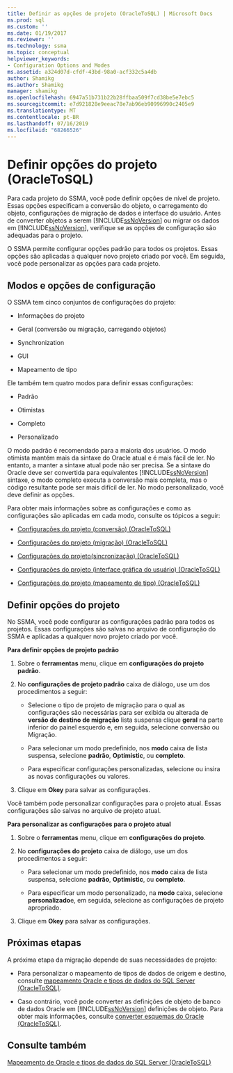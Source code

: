 ```yaml
---
title: Definir as opções de projeto (OracleToSQL) | Microsoft Docs
ms.prod: sql
ms.custom: ''
ms.date: 01/19/2017
ms.reviewer: ''
ms.technology: ssma
ms.topic: conceptual
helpviewer_keywords:
- Configuration Options and Modes
ms.assetid: a324d07d-cfdf-43bd-98a0-acf332c5a4db
author: Shamikg
ms.author: Shamikg
manager: shamikg
ms.openlocfilehash: 6947a51b731b22b28ffbaa509f7cd38be5e7ebc5
ms.sourcegitcommit: e7d921828e9eeac78e7ab96eb90996990c2405e9
ms.translationtype: MT
ms.contentlocale: pt-BR
ms.lasthandoff: 07/16/2019
ms.locfileid: "68266526"
---
```

# <a name="setting-project-options-oracletosql"></a>Definir opções do projeto (OracleToSQL)
Para cada projeto do SSMA, você pode definir opções de nível de projeto. Essas opções especificam a conversão do objeto, o carregamento do objeto, configurações de migração de dados e interface do usuário. Antes de converter objetos a serem [!INCLUDE[ssNoVersion](../../includes/ssnoversion-md.md)] ou migrar os dados em [!INCLUDE[ssNoVersion](../../includes/ssnoversion-md.md)], verifique se as opções de configuração são adequadas para o projeto.  
  
O SSMA permite configurar opções padrão para todos os projetos. Essas opções são aplicadas a qualquer novo projeto criado por você. Em seguida, você pode personalizar as opções para cada projeto.  
  
## <a name="configuration-options-and-modes"></a>Modos e opções de configuração  
O SSMA tem cinco conjuntos de configurações do projeto:  
  
-   Informações do projeto  
  
-   Geral (conversão ou migração, carregando objetos)  
  
-   Synchronization  
  
-   GUI  
  
-   Mapeamento de tipo  
  
Ele também tem quatro modos para definir essas configurações:  
  
-   Padrão  
  
-   Otimistas  
  
-   Completo  
  
-   Personalizado  
  
O modo padrão é recomendado para a maioria dos usuários. O modo otimista mantém mais da sintaxe do Oracle atual e é mais fácil de ler. No entanto, a manter a sintaxe atual pode não ser precisa. Se a sintaxe do Oracle deve ser convertida para equivalentes [!INCLUDE[ssNoVersion](../../includes/ssnoversion-md.md)] sintaxe, o modo completo executa a conversão mais completa, mas o código resultante pode ser mais difícil de ler. No modo personalizado, você deve definir as opções.  
  
Para obter mais informações sobre as configurações e como as configurações são aplicadas em cada modo, consulte os tópicos a seguir:  
  
-   [Configurações do projeto &#40;conversão&#41; &#40;OracleToSQL&#41;](../../ssma/oracle/project-settings-conversion-oracletosql.md)  
  
-   [Configurações do projeto &#40;migração&#41; &#40;OracleToSQL&#41;](../../ssma/oracle/project-settings-migration-oracletosql.md)  
  
-   [Configurações do projeto&#40;sincronização&#41; &#40;OracleToSQL&#41;](../../ssma/oracle/project-settings-synchronization-oracletosql.md)  
  
-   [Configurações do projeto &#40;interface gráfica do usuário&#41; &#40;OracleToSQL&#41;](../../ssma/oracle/project-settings-gui-oracletosql.md)  
  
-   [Configurações do projeto &#40;mapeamento de tipo&#41; &#40;OracleToSQL&#41;](../../ssma/oracle/project-settings-type-mapping-oracletosql.md)  
  
## <a name="setting-project-options"></a>Definir opções do projeto  
No SSMA, você pode configurar as configurações padrão para todos os projetos. Essas configurações são salvas no arquivo de configuração do SSMA e aplicadas a qualquer novo projeto criado por você.  
  
**Para definir opções de projeto padrão**  
  
1.  Sobre o **ferramentas** menu, clique em **configurações do projeto padrão**.  
  
2.  No **configurações de projeto padrão** caixa de diálogo, use um dos procedimentos a seguir:  
  
    -   Selecione o tipo de projeto de migração para o qual as configurações são necessárias para ser exibida ou alterada de **versão de destino de migração** lista suspensa clique **geral** na parte inferior do painel esquerdo e, em seguida, selecione conversão ou Migração.  
  
    -   Para selecionar um modo predefinido, nos **modo** caixa de lista suspensa, selecione **padrão**, **Optimistic**, ou **completo**.  
  
    -   Para especificar configurações personalizadas, selecione ou insira as novas configurações ou valores.  
  
3.  Clique em **Okey** para salvar as configurações.  
  
Você também pode personalizar configurações para o projeto atual. Essas configurações são salvas no arquivo de projeto atual.  
  
**Para personalizar as configurações para o projeto atual**  
  
1.  Sobre o **ferramentas** menu, clique em **configurações do projeto**.  
  
2.  No **configurações do projeto** caixa de diálogo, use um dos procedimentos a seguir:  
  
    -   Para selecionar um modo predefinido, nos **modo** caixa de lista suspensa, selecione **padrão**, **Optimistic**, ou **completo**.  
  
    -   Para especificar um modo personalizado, na **modo** caixa, selecione **personalizado**e, em seguida, selecione as configurações de projeto apropriado.  
  
3.  Clique em **Okey** para salvar as configurações.  
  
## <a name="next-steps"></a>Próximas etapas  
A próxima etapa da migração depende de suas necessidades de projeto:  
  
-   Para personalizar o mapeamento de tipos de dados de origem e destino, consulte [mapeamento Oracle e tipos de dados do SQL Server &#40;OracleToSQL&#41;](../../ssma/oracle/mapping-oracle-and-sql-server-data-types-oracletosql.md).  
  
-   Caso contrário, você pode converter as definições de objeto de banco de dados Oracle em [!INCLUDE[ssNoVersion](../../includes/ssnoversion-md.md)] definições de objeto. Para obter mais informações, consulte [converter esquemas do Oracle &#40;OracleToSQL&#41;](../../ssma/oracle/converting-oracle-schemas-oracletosql.md).  
  
## <a name="see-also"></a>Consulte também  
[Mapeamento de Oracle e tipos de dados do SQL Server &#40;OracleToSQL&#41;](../../ssma/oracle/mapping-oracle-and-sql-server-data-types-oracletosql.md)  
  
